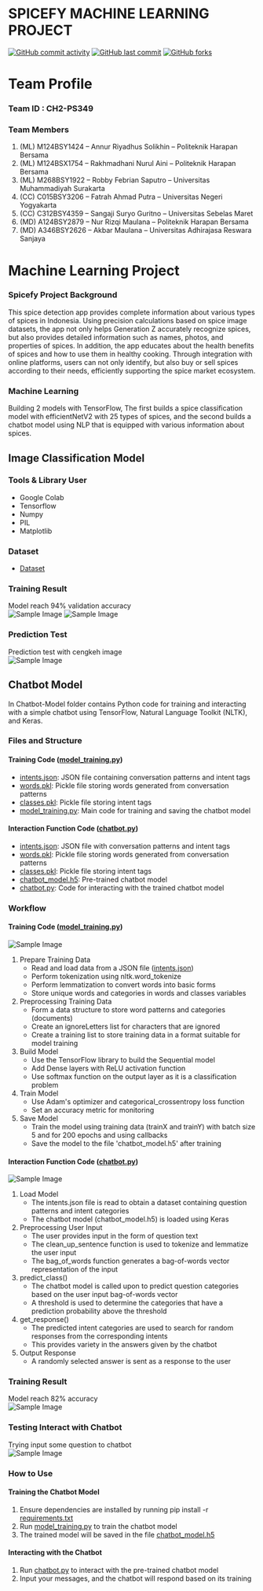 # SPICEFY MACHINE LEARNING PROJECT
[![GitHub commit activity](https://img.shields.io/github/commit-activity/m/spicefyapp/machine-learning)](https://github.com/spicefyapp/machine-learning/graphs/commit-activity)
[![GitHub last commit](https://img.shields.io/github/last-commit/spicefyapp/machine-learning)](https://github.com/NAMA_REPO/spicefyapp/machine-learning/main)
[![GitHub forks](https://img.shields.io/github/forks/spicefyapp/machine-learning?style=social)](https://github.com/NAMA_REPO/spicefyapp/machine-learning/members)

# Team Profile
### Team ID : CH2-PS349
### Team Members
1. (ML) M124BSY1424 – Annur Riyadhus Solikhin – Politeknik Harapan Bersama
2. (ML) M124BSX1754 – Rakhmadhani Nurul Aini – Politeknik Harapan Bersama
3. (ML) M268BSY1922 – Robby Febrian Saputro – Universitas Muhammadiyah Surakarta
4. (CC) C015BSY3206 – Fatrah Ahmad Putra – Universitas Negeri Yogyakarta
5. (CC) C312BSY4359 – Sangaji Suryo Guritno – Universitas Sebelas Maret
6. (MD) A124BSY2879 – Nur Rizqi Maulana – Politeknik Harapan Bersama
7. (MD) A346BSY2626 – Akbar Maulana – Universitas Adhirajasa Reswara Sanjaya

# Machine Learning Project
### Spicefy Project Background
This spice detection app provides complete information about various types of spices in Indonesia. Using precision calculations based on spice image datasets, the app not only helps Generation Z accurately recognize spices, but also provides detailed information such as names, photos, and properties of spices. In addition, the app educates about the health benefits of spices and how to use them in healthy cooking. Through integration with online platforms, users can not only identify, but also buy or sell spices according to their needs, efficiently supporting the spice market ecosystem.
### Machine Learning
Building 2 models with TensorFlow, The first builds a spice classification model with efficientNetV2 with 25 types of spices, and the second builds a chatbot model using NLP that is equipped with various information about spices.

## Image Classification Model
### Tools & Library User
- Google Colab
- Tensorflow
- Numpy
- PIL
- Matplotlib

### Dataset
- [Dataset](https://drive.google.com/drive/folders/1eEb11nuckBn8Y7M5liYey9gyYz4pXYpE?usp=sharing)

### Training Result
Model reach 94% validation accuracy <br>
![Sample Image](images/accuracy.png) ![Sample Image](images/loss.png)

### Prediction Test
Prediction test with cengkeh image <br>
![Sample Image](images/test.png)

## Chatbot Model
In Chatbot-Model folder contains Python code for training and interacting with a simple chatbot using TensorFlow, Natural Language Toolkit (NLTK), and Keras.

### Files and Structure <br>
#### Training Code ([model_training.py](https://github.com/spicefyapp/machine-learning/blob/main/Chatbot-Model/model_training.py))
- [intents.json](https://github.com/spicefyapp/machine-learning/blob/main/Chatbot-Model/intents.json): JSON file containing conversation patterns and intent tags <br>
- [words.pkl](https://github.com/spicefyapp/machine-learning/blob/main/Chatbot-Model/words.pkl): Pickle file storing words generated from conversation patterns <br>
- [classes.pkl](https://github.com/spicefyapp/machine-learning/blob/main/Chatbot-Model/classes.pkl): Pickle file storing intent tags <br>
- [model_training.py](https://github.com/spicefyapp/machine-learning/blob/main/Chatbot-Model/model_training.py): Main code for training and saving the chatbot model <br>

#### Interaction Function Code ([chatbot.py](https://github.com/spicefyapp/machine-learning/blob/main/Chatbot-Model/chatbot.py))
- [intents.json](https://github.com/spicefyapp/machine-learning/blob/main/Chatbot-Model/intents.json): JSON file with conversation patterns and intent tags <br>
- [words.pkl](https://github.com/spicefyapp/machine-learning/blob/main/Chatbot-Model/words.pkl): Pickle file storing words generated from conversation patterns <br>
- [classes.pkl](https://github.com/spicefyapp/machine-learning/blob/main/Chatbot-Model/classes.pkl): Pickle file storing intent tags <br>
- [chatbot_model.h5](https://github.com/spicefyapp/machine-learning/blob/main/Chatbot-Model/chatbot_model.h5): Pre-trained chatbot model <br>
- [chatbot.py](https://github.com/spicefyapp/machine-learning/blob/main/Chatbot-Model/chatbot.py): Code for interacting with the trained chatbot model <br>

### Workflow
#### Training Code ([model_training.py](https://github.com/spicefyapp/machine-learning/blob/main/Chatbot-Model/model_training.py))
![Sample Image](images/modeling.png)
1. Prepare Training Data
   - Read and load data from a JSON file ([intents.json](https://github.com/spicefyapp/machine-learning/blob/main/Chatbot-Model/intents.json))
   - Perform tokenization using nltk.word_tokenize
   - Perform lemmatization to convert words into basic forms
   - Store unique words and categories in words and classes variables
2. Preprocessing Training Data
   - Form a data structure to store word patterns and categories (documents)
   - Create an ignoreLetters list for characters that are ignored
   - Create a training list to store training data in a format suitable for model training
3. Build Model
   - Use the TensorFlow library to build the Sequential model
   - Add Dense layers with ReLU activation function
   - Use softmax function on the output layer as it is a classification problem
4. Train Model
   - Use Adam's optimizer and categorical_crossentropy loss function
   - Set an accuracy metric for monitoring
5. Save Model
   - Train the model using training data (trainX and trainY) with batch size 5 and for 200 epochs and using callbacks
   - Save the model to the file 'chatbot_model.h5' after training
  
#### Interaction Function Code ([chatbot.py](https://github.com/spicefyapp/machine-learning/blob/main/Chatbot-Model/chatbot.py))
![Sample Image](images/Interact.png)
1. Load Model
   - The intents.json file is read to obtain a dataset containing question patterns and intent categories
   - The chatbot model (chatbot_model.h5) is loaded using Keras
2. Preprocessing User Input
   - The user provides input in the form of question text
   - The clean_up_sentence function is used to tokenize and lemmatize the user input
   - The bag_of_words function generates a bag-of-words vector representation of the input
3. predict_class()
   - The chatbot model is called upon to predict question categories based on the user input bag-of-words vector
   - A threshold is used to determine the categories that have a prediction probability above the threshold
4. get_response()
   - The predicted intent categories are used to search for random responses from the corresponding intents
   - This provides variety in the answers given by the chatbot
5. Output Response
   - A randomly selected answer is sent as a response to the user

### Training Result
Model reach 82% accuracy <br>
![Sample Image](images/chatbot_train1.png)

### Testing Interact with Chatbot
Trying input some question to chatbot <br>
![Sample Image](images/chatbot_test.png)

### How to Use
#### Training the Chatbot Model
1. Ensure dependencies are installed by running pip install -r [requirements.txt](https://github.com/spicefyapp/machine-learning/blob/main/Chatbot-Model/requirements.txt)
2. Run [model_training.py](https://github.com/spicefyapp/machine-learning/blob/main/Chatbot-Model/model_training.py) to train the chatbot model
3. The trained model will be saved in the file [chatbot_model.h5](https://github.com/spicefyapp/machine-learning/blob/main/Chatbot-Model/chatbot_model.h5)

#### Interacting with the Chatbot
1. Run [chatbot.py](https://github.com/spicefyapp/machine-learning/blob/main/Chatbot-Model/chatbot.py) to interact with the pre-trained chatbot model
2. Input your messages, and the chatbot will respond based on its training <br>
